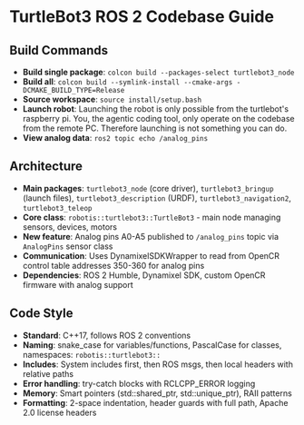 # TurtleBot3 ROS 2 Codebase Guide

## Build Commands
- **Build single package**: `colcon build --packages-select turtlebot3_node`
- **Build all**: `colcon build --symlink-install --cmake-args -DCMAKE_BUILD_TYPE=Release`
- **Source workspace**: `source install/setup.bash`
- **Launch robot**: Launching the robot is only possible from the turtlebot's raspberry pi. You, the agentic coding tool, only operate on the codebase from the remote PC. Therefore launching is not something you can do.
- **View analog data**: `ros2 topic echo /analog_pins`

## Architecture
- **Main packages**: `turtlebot3_node` (core driver), `turtlebot3_bringup` (launch files), `turtlebot3_description` (URDF), `turtlebot3_navigation2`, `turtlebot3_teleop`
- **Core class**: `robotis::turtlebot3::TurtleBot3` - main node managing sensors, devices, motors
- **New feature**: Analog pins A0-A5 published to `/analog_pins` topic via `AnalogPins` sensor class
- **Communication**: Uses DynamixelSDKWrapper to read from OpenCR control table addresses 350-360 for analog pins
- **Dependencies**: ROS 2 Humble, Dynamixel SDK, custom OpenCR firmware with analog support

## Code Style
- **Standard**: C++17, follows ROS 2 conventions
- **Naming**: snake_case for variables/functions, PascalCase for classes, namespaces: `robotis::turtlebot3::`
- **Includes**: System includes first, then ROS msgs, then local headers with relative paths
- **Error handling**: try-catch blocks with RCLCPP_ERROR logging
- **Memory**: Smart pointers (std::shared_ptr, std::unique_ptr), RAII patterns
- **Formatting**: 2-space indentation, header guards with full path, Apache 2.0 license headers
